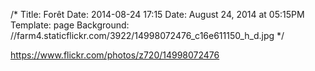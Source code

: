 /*
Title: Forêt
Date: 2014-08-24 17:15
Date: August 24, 2014 at 05:15PM
Template: page
Background: //farm4.staticflickr.com/3922/14998072476_c16e611150_h_d.jpg
*/

https://www.flickr.com/photos/z720/14998072476
